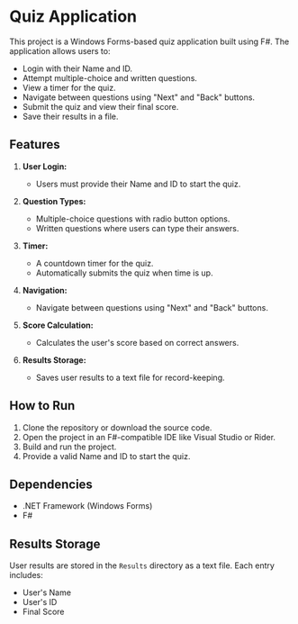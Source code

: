 # Quiz Application

This project is a Windows Forms-based quiz application built using F#. The application allows users to:

- Login with their Name and ID.
- Attempt multiple-choice and written questions.
- View a timer for the quiz.
- Navigate between questions using "Next" and "Back" buttons.
- Submit the quiz and view their final score.
- Save their results in a file.

## Features

1. **User Login:**

   - Users must provide their Name and ID to start the quiz.

2. **Question Types:**

   - Multiple-choice questions with radio button options.
   - Written questions where users can type their answers.

3. **Timer:**

   - A countdown timer for the quiz.
   - Automatically submits the quiz when time is up.

4. **Navigation:**

   - Navigate between questions using "Next" and "Back" buttons.

5. **Score Calculation:**

   - Calculates the user's score based on correct answers.

6. **Results Storage:**
   - Saves user results to a text file for record-keeping.

## How to Run

1. Clone the repository or download the source code.
2. Open the project in an F#-compatible IDE like Visual Studio or Rider.
3. Build and run the project.
4. Provide a valid Name and ID to start the quiz.

## Dependencies

- .NET Framework (Windows Forms)
- F#

## Results Storage

User results are stored in the `Results` directory as a text file. Each entry includes:

- User's Name
- User's ID
- Final Score

<!-- this is youssef comment -->
